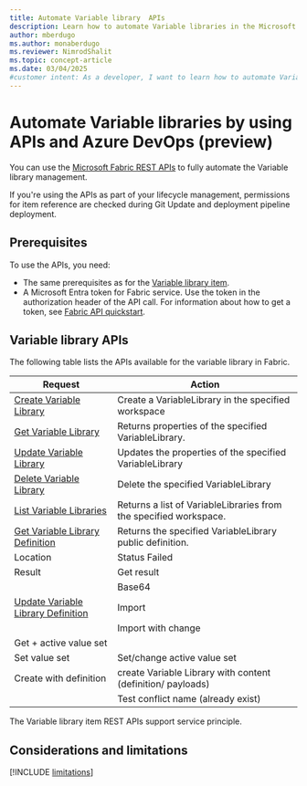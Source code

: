 ```yaml
---
title: Automate Variable library  APIs
description: Learn how to automate Variable libraries in the Microsoft Fabric Application lifecycle management (ALM) tool, by using APIs.
author: mberdugo
ms.author: monaberdugo
ms.reviewer: NimrodShalit
ms.topic: concept-article
ms.date: 03/04/2025
#customer intent: As a developer, I want to learn how to automate Variable libraries in the Microsoft Fabric Application lifecycle management (ALM) tool, by using APIs, so that I can manage my content lifecycle.
---
```


# Automate Variable libraries by using APIs and Azure DevOps (preview)

You can use the [Microsoft Fabric REST APIs](/rest/api/fabric/articles/using-fabric-apis) to fully automate the Variable library management.

If you're using the APIs as part of your lifecycle management, permissions for item reference are checked during Git Update and deployment pipeline deployment.

## Prerequisites

To use the APIs, you need:

- The same prerequisites as for the [Variable library item](./get-started-variable-libraries.md#prerequisites).
- A Microsoft Entra token for Fabric service. Use the token in the authorization header of the API call. For information about how to get a token, see [Fabric API quickstart](/rest/api/fabric/articles/get-started/fabric-api-quickstart).

## Variable library APIs

The following table lists the APIs available for the variable library in Fabric.

| Request | Action                          |
|---------|---------------------------------|
| [Create Variable Library](/rest/api/fabric/variablelibrary/items/create-variable-library)  | Create a VariableLibrary in the specified workspace               |
| [Get Variable Library](/rest/api/fabric/variablelibrary/items/get-variable-library)     | Returns properties of the specified VariableLibrary.            |
| [Update Variable Library](/rest/api/fabric/variablelibrary/items/update-variable-library)  | Updates the properties of the specified VariableLibrary                   |
| [Delete Variable Library](/rest/api/fabric/variablelibrary/items/delete-variable-library)  | Delete the specified VariableLibrary                          |
| [List Variable Libraries](/rest/api/fabric/variablelibrary/items/list-variable-libraries) | Returns a list of VariableLibraries from the specified workspace.      |
| [Get Variable Library Definition](/rest/api/fabric/variablelibrary/items/get-variable-library-definition) | Returns the specified VariableLibrary public definition.              |
| Location | Status Failed                  |
| Result   | Get result                     |
|          | Base64       |
| [Update Variable Library Definition](/rest/api/fabric/variablelibrary/items/update-variable-library-definition) | Import                |
|          | Import with change |
| Get + active value set |                  |
| Set value set | Set/change active value set |
| Create with definition | create Variable Library with content (definition/ payloads) |
|          | Test conflict name (already exist) |

The Variable library item REST APIs support service principle.

## Considerations and limitations

 [!INCLUDE [limitations](./includes/variable-library-limitations.md)]
